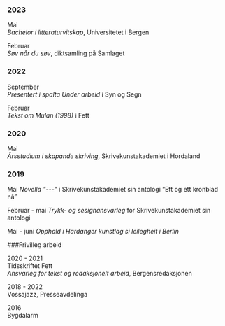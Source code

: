 ### 2023
  
Mai  
_Bachelor i litteraturvitskap_, Universitetet i Bergen  
  
Februar  
_Søv når du søv_, diktsamling på Samlaget  
  
  
### 2022
   
September   
_Presentert i spalta Under arbeid_ i Syn og Segn  
   
Februar   
_Tekst om Mulan (1998)_ i Fett  
  
  
### 2020  
  
Mai  
_Årsstudium i skapande skriving_, Skrivekunstakademiet i Hordaland  


### 2019

Mai
_Novella "---"_ i Skrivekunstakademiet sin antologi “Ett og ett kronblad nå”

Februar - mai
_Trykk- og sesignansvarleg_ for Skrivekunstakademiet sin antologi

Mai - juni
_Opphald i Hardanger kunstlag si leilegheit i Berlin_
  
  
###Frivilleg arbeid

2020 - 2021  
Tidsskriftet Fett  
_Ansvarleg for tekst og redaksjonelt arbeid_, Bergensredaksjonen  

2018 - 2022  
Vossajazz, Presseavdelinga  

2016  
Bygdalarm  
